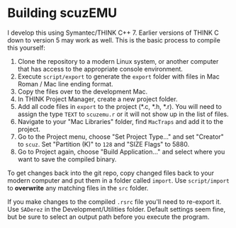 Building scuzEMU
================

I develop this using Symantec/THINK C++ 7. Earlier versions of THINK C down to
version 5 may work as well. This is the basic process to compile this yourself:

1. Clone the repository to a modern Linux system, or another computer that has
   access to the appropriate console environment.
2. Execute `script/export` to generate the `export` folder with files in Mac
   Roman / Mac line ending format.
3. Copy the files over to the development Mac.
4. In THINK Project Manager, create a new project folder.
5. Add all code files in `export` to the project (*.c, *.h, *.r). You will need
   to assign the type `TEXT` to `scuzemu.r` or it will not show up in the list
   of files.
6. Navigate to your "Mac Libraries" folder, find `MacTraps` and add it to the
   project.
7. Go to the Project menu, choose "Set Project Type..." and set "Creator" to
   `scuz`. Set "Partition (K)" to `128` and "SIZE Flags" to 5880.
8. Go to Project again, choose "Build Application..." and select where you want
   to save the compiled binary.

To get changes back into the git repo, copy changed files back to your modern
computer and put them in a folder called `import`. Use `script/import` to
**overwrite** any matching files in the `src` folder.

If you make changes to the compiled `.rsrc` file you'll need to re-export it.
Use `SADerez` in the Development/Utilities folder. Default settings seem fine,
but be sure to select an output path before you execute the program.
